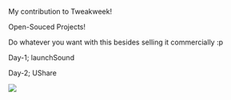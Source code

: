 My contribution to Tweakweek!

Open-Souced Projects!

Do whatever you want with this besides selling it commercially :p


Day-1; launchSound

Day-2; UShare

![](http://s3.amazonaws.com/imgly_production/1603575/large.png)
